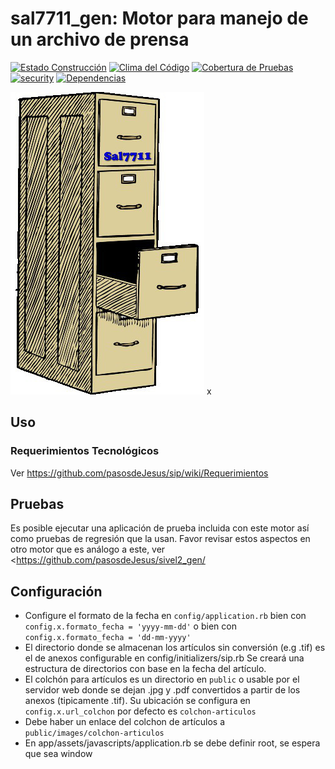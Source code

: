 # sal7711_gen: Motor para manejo de un archivo de prensa
[![Estado Construcción](https://api.travis-ci.org/pasosdeJesus/sal7711_gen.svg?branch=master)](https://travis-ci.org/pasosdeJesus/sal7711_gen) [![Clima del Código](https://codeclimate.com/github/pasosdeJesus/sal7711_gen/badges/gpa.svg)](https://codeclimate.com/github/pasosdeJesus/sal7711_gen) [![Cobertura de Pruebas](https://codeclimate.com/github/pasosdeJesus/sal7711_gen/badges/coverage.svg)](https://codeclimate.com/github/pasosdeJesus/sal7711_gen) [![security](https://hakiri.io/github/pasosdeJesus/sal7711_gen/master.svg)](https://hakiri.io/github/pasosdeJesus/sal7711_gen/master) [![Dependencias](https://gemnasium.com/pasosdeJesus/sal7711_gen.svg)](https://gemnasium.com/pasosdeJesus/sal7711_gen) 

![Logo de sal7711](https://raw.githubusercontent.com/pasosdeJesus/sal7711_gen/master/test/dummy/public/images/logo.jpg)
x

## Uso

### Requerimientos Tecnológicos

Ver <https://github.com/pasosdeJesus/sip/wiki/Requerimientos>

## Pruebas

Es posible ejecutar una aplicación de prueba incluida con este motor así
como pruebas de regresión que la usan.  Favor revisar estos aspectos en
otro motor que es análogo a este, ver 
<https://github.com/pasosdeJesus/sivel2_gen/

## Configuración 

* Configure el formato de la fecha en ```config/application.rb``` bien 
  con ```config.x.formato_fecha = 'yyyy-mm-dd'``` o  bien con 
  ```config.x.formato_fecha = 'dd-mm-yyyy'```
* El directorio donde se almacenan los artículos sin conversión
  (e.g .tif) es el de anexos configurable en config/initializers/sip.rb
  Se creará una estructura de directorios con base en la fecha del
  artículo.
* El colchón para artículos es un directorio en ```public``` o usable 
  por el servidor web donde se dejan .jpg y .pdf convertidos a partir de los
  anexos (tipicamente .tif).  Su ubicación se configura en
  ```config.x.url_colchon``` por defecto es  ```colchon-articulos```
* Debe haber un enlace del colchon de artículos a 
  ```public/images/colchon-articulos```
* En app/assets/javascripts/application.rb se debe definir root, se espera 
  que sea window 

